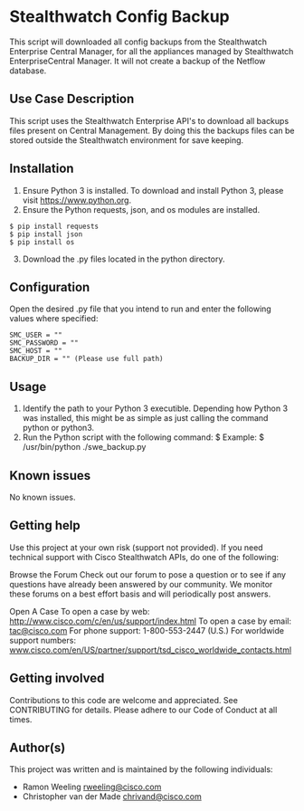 # Stealthwatch Config Backup

This script will downloaded all config backups from the Stealthwatch Enterprise Central Manager,
for all the appliances managed by Stealthwatch EnterpriseCentral Manager.
It will not create a backup of the Netflow database.

## Use Case Description

This script uses the Stealthwatch Enterprise API's to download all backups files present on Central Management.
By doing this the backups files can be stored outside the Stealthwatch environment for save keeping.

## Installation

1. Ensure Python 3 is installed.
  To download and install Python 3, please visit https://www.python.org.
2. Ensure the Python requests, json, and os modules are installed.
  ```
  $ pip install requests
  $ pip install json
  $ pip install os
  ```
3. Download the .py files located in the python directory.

## Configuration

Open the desired .py file that you intend to run and enter the following values where specified:
   ```
   SMC_USER = ""
   SMC_PASSWORD = ""
   SMC_HOST = ""
   BACKUP_DIR = "" (Please use full path)
   ```
## Usage

1. Identify the path to your Python 3 executible.
Depending how Python 3 was installed, this might be as simple as just calling the command python or python3.
2. Run the Python script with the following command:
  $ <PYTHON-PATH> <PYTHON-SCRIPT-PATH>
  Example: $ /usr/bin/python ./swe_backup.py


## Known issues

No known issues.

## Getting help

Use this project at your own risk (support not provided). If you need technical support with Cisco Stealthwatch APIs, do one of the following:

Browse the Forum
Check out our forum to pose a question or to see if any questions have already been answered by our community. We monitor these forums on a best effort basis and will periodically post answers.

Open A Case
To open a case by web: http://www.cisco.com/c/en/us/support/index.html
To open a case by email: tac@cisco.com
For phone support: 1-800-553-2447 (U.S.)
For worldwide support numbers: www.cisco.com/en/US/partner/support/tsd_cisco_worldwide_contacts.html

## Getting involved

Contributions to this code are welcome and appreciated. See CONTRIBUTING for details. Please adhere to our Code of Conduct at all times.

## Author(s)

This project was written and is maintained by the following individuals:

* Ramon Weeling <rweeling@cisco.com>
* Christopher van der Made <chrivand@cisco.com>
